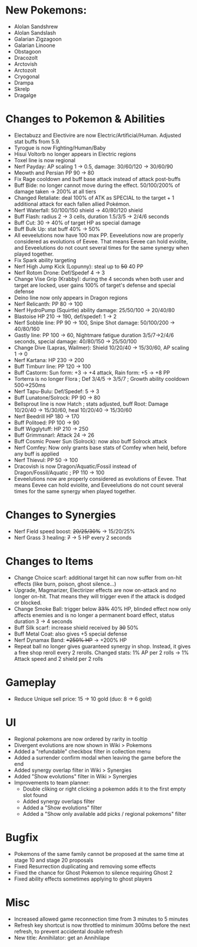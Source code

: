 # New Pokemons:

- Alolan Sandshrew
- Alolan Sandslash
- Galarian Zigzagoon
- Galarian Linoone
- Obstagoon
- Dracozolt
- Arctovish
- Arctozolt
- Cryogonal
- Drampa
- Skrelp
- Dragalge

# Changes to Pokemon & Abilities

- Electabuzz and Electivire are now Electric/Artificial/Human. Adjusted stat buffs from 5.9.
- Tyrogue is now Fighting/Human/Baby
- Hisui Voltorb no longer appears in Electric regions
- Toxel line is now regional
- Nerf Payday: AP scaling 1 -> 0.5, damage: 30/60/120 → 30/60/90
- Meowth and Persian PP 90 → 80
- Fix Rage cooldown and buff base attack instead of attack post-buffs
- Buff Bide: no longer cannot move during the effect. 50/100/200% of damage taken → 200% at all tiers
- Changed Retaliate: deal 100% of ATK as SPECIAL to the target + 1 additional attack for each fallen allied Pokémon.
- Nerf Waterfall: 50/100/150 shield → 40/80/120 shield
- Buff Flash: radius 2 → 3 cells, duration 1.5/3/5 → 2/4/6 seconds
- Buff Cut: 30 → 40% of target HP as special damage
- Buff Bulk Up: stat buff 40% → 50%
- All eeveelutions now have 100 max PP. Eeveelutions now are properly considered as evolutions of Eevee. That means Eevee can hold eviolite, and Eeveelutions do not count several times for the same synergy when played together.
- Fix Spark ability targeting
- Nerf High Jump Kick (Lopunny): steal up to ~~50~~ 40 PP
- Nerf Rotom Drone: Def/Spedef 4 → 3
- Change Vise Grip (Krabby): during the 4 seconds when both user and target are locked, user gains 100% of target's defense and special defense
- Deino line now only appears in Dragon regions
- Nerf Relicanth: PP 80 → 100
- Nerf HydroPump (Squirtle) ability damage: 25/50/100 → 20/40/80
- Blastoise HP 210 → 190, def/spedef: 1 → 2
- Nerf Sobble line: PP 90 → 100, Snipe Shot damage: 50/100/200 → 40/80/160
- Gastly line: PP 100 → 60, Nightmare fatigue duration 3/5/7→2/4/6 seconds, special damage: 40/80/150 → 25/50/100
- Change Dive (Lapras, Wailmer): Shield 10/20/40 → 15/30/60, AP scaling 1 → 0
- Nerf Kartana: HP 230 → 200
- Buff Timburr line: PP 120 → 100
- Buff Castorm: Sun form: +3 → +4 attack, Rain form: +5 → +8 PP
- Torterra is no longer Flora ; Def 3/4/5 → 3/5/7 ; Growth ability cooldown 500→250ms
- Nerf Tapu-Bulu: Def/Spedef: 5 → 3
- Buff Lunatone/Solrock: PP 90 → 80
- Bellsprout line is now Hatch ; stats adjusted, buff Root: Damage 10/20/40 → 15/30/60, heal 10/20/40 → 15/30/60
- Nerf Beedrill HP 180 → 170
- Buff Politoed: PP 100 → 90
- Buff Wigglytuff: HP 210 → 250
- Buff Grimmsnarl: Attack 24 → 26
- Buff Cosmic Power Sun (Solrock): now also buff Solrock attack
- Nerf Comfey: Now only grants base stats of Comfey when held, before any buff is applied
- Nerf Thievul: PP 50 → 100
- Dracovish is now Dragon/Aquatic/Fossil instead of Dragon/Fossil/Aquatic ; PP 110 → 100
- Eeveelutions now are properly considered as evolutions of Eevee. That means Eevee can hold eviolite, and Eeveelutions do not count several times for the same synergy when played together.

# Changes to Synergies

- Nerf Field speed boost: ~~20/25/30%~~ → 15/20/25%
- Nerf Grass 3 healing: ~~7~~ → 5 HP every 2 seconds

# Changes to Items

- Change Choice scarf: additional target hit can now suffer from on-hit effects (like burn, poison, ghost silence...)
- Upgrade, Magmarizer, Electirizer effects are now on-attack and no longer on-hit. That means they will trigger even if the attack is dodged or blocked.
- Change Smoke Ball: trigger below ~~33%~~ 40% HP, blinded effect now only affects enemies and is no longer a permanent board effect, status duration 3 → 4 seconds
- Buff Silk scarf: increase shield received by ~~30~~ 50%
- Buff Metal Coat: also gives +5 special defense
- Nerf Dynamax Band: ~~+250% HP~~ → +200% HP
- Repeat ball no longer gives guaranteed synergy in shop. Instead, it gives a free shop reroll every 2 rerolls. Changed stats: 1% AP per 2 rolls → 1% Attack speed and 2 shield per 2 rolls


# Gameplay

- Reduce Unique sell price: 15 → 10 gold (duo: 8 → 6 gold)

# UI

- Regional pokemons are now ordered by rarity in tooltip
- Divergent evolutions are now shown in Wiki > Pokemons
- Added a "refundable" checkbox filter in collection menu
- Added a surrender confirm modal when leaving the game before the end
- Added synergy overlap filter in Wiki > Synergies
- Added "Show evolutions" filter in Wiki > Synergies
- Improvements to team planner:
    - Double cliking or right clicking a pokemon adds it to the first empty slot found
    - Added synergy overlaps filter
    - Added a "Show evolutions" filter
    - Added a "Show only available add picks / regional pokemons" filter

# Bugfix

- Pokemons of the same family cannot be proposed at the same time at stage 10 and stage 20 proposals
- Fixed Resurrection duplicating and removing some effects
- Fixed the chance for Ghost Pokemon to silence requiring Ghost 2
- Fixed ability effects sometimes applying to ghost players

# Misc

- Increased allowed game reconnection time from 3 minutes to 5 minutes
- Refresh key shortcut is now throttled to minimum 300ms before the next refresh, to prevent accidental double refresh
- New title: Annihilator: get an Annihilape
